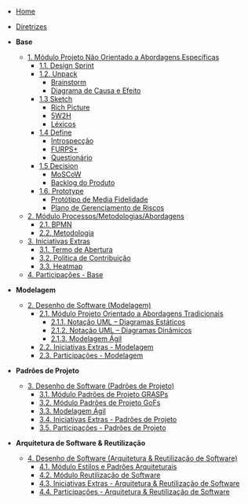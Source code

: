 <!-- docs/_sidebar.md -->

- [Home](/docs)
- [Diretrizes](/docs/Diretrizes/Diretrizes.md)

- **Base**
  - [1. Módulo Projeto Não Orientado a Abordagens Específicas]()
    - [1.1. Design Sprint](/Base/ProjetoNaoOrientado/DesignSprint.md)
    - [1.2. Unpack]()
      - [Brainstorm](/Base/ProjetoNaoOrientado/Requisistos/Elicitacao/Brainstorm.md)
      - [Diagrama de Causa e Efeito](/Base/ProjetoNaoOrientado/CausaEfeito.md)
    - [1.3 Sketch]()
      - [Rich Picture](/Base/Metodologias/RichPicture.md)
      - [5W2H](Base/Metodologias/5W2H.md)
      - [Léxicos](/Base/ProjetoNaoOrientado/Requisistos/Modelagem/Lexicos.md)
    - [1.4 Define]()
      - [Introspecção](/Base/ProjetoNaoOrientado/Requisistos/Elicitacao/Introspeccao.md)
      - [FURPS+](/Base/ProjetoNaoOrientado/Requisistos/Elicitacao/FURPS%2B.md)
      - [Questionário](/Base/ProjetoNaoOrientado/Requisistos/Elicitacao/Questionario.md)
    - [1.5 Decision]()
      - [MoSCoW](/Base/ProjetoNaoOrientado/Requisistos/Priorizacao/Moscow.md)
      - [Backlog do Produto]()
    - [1.6. Prototype]()
      - [Protótipo de Media Fidelidade](/Base/ProjetoNaoOrientado/PrototipoMedia.md)
      - [Plano de Gerenciamento de Riscos](/Base/ProjetoNaoOrientado/TAP.md)
  - [2. Módulo Processos/Metodologias/Abordagens]()
    - [2.1. BPMN](/Base/Metodologias/BPMN.md)
    - [2.2. Metodologia](/Base/Metodologias/Metodologias.md)
  - [3. Iniciativas Extras]()
    - [3.1. Termo de Abertura](/Base/ProjetoNaoOrientado/TAP.md)
    - [3.2. Política de Contribuição](/Base/ProjetoNaoOrientado/Extra/CONTRIBUTING.md)
    - [3.3. Heatmap](/Base/ProjetoNaoOrientado/Extra/heatmap.md)
  - [4. Participações - Base](/Base/ParticipacoesBase.md)

- **Modelagem**
  - [2. Desenho de Software (Modelagem)](/Modelagem/2.Modelagem.md)
    - [2.1. Módulo Projeto Orientado a Abordagens Tradicionais](/Modelagem/2.1.ModelagemTradicional.md)
      - [2.1.1. Notação UML – Diagramas Estáticos](/Modelagem/2.1.1.UMLEstaticos.md)
      - [2.1.2. Notação UML – Diagramas Dinâmicos](/Modelagem/2.1.2.UMLDinamicos.md)
      - [2.1.3. Modelagem Ágil](/Modelagem/2.1.3.Agil.md)
    - [2.2. Iniciativas Extras - Modelagem](/Modelagem/2.2.IniciativasExtras.md)
    - [2.3. Participações - Modelagem](/Modelagem/2.3.ParticipacoesModelagem.md)

- **Padrões de Projeto**

  - [3. Desenho de Software (Padrões de Projeto)](/PadroesDeProjeto/3.PadroesDeProjeto.md)
    - [3.1. Módulo Padrões de Projeto GRASPs](/PadroesDeProjeto/3.1.GRASPs.md)
    - [3.2. Módulo Padrões de Projeto GoFs](/PadroesDeProjeto/3.2.GoFs.md)
    - [3.3. Modelagem Ágil](/PadroesDeProjeto/3.3.PadroesExtra.md)
    - [3.4. Iniciativas Extras - Padrões de Projeto](/PadroesDeProjeto/3.4.IniciativasExtras.md)
    - [3.5. Participações - Padrões de Projeto](/PadroesDeProjeto/3.5.ParticipacoesPadroes.md)

- **Arquitetura de Software & Reutilização**
  - [4. Desenho de Software (Arquitetura & Reutilização de Software)](/ArquiteturaReutilizacao/4.ArquiteturaReutilizacao.md)
    - [4.1. Módulo Estilos e Padrões Arquiteturais](/ArquiteturaReutilizacao/4.1.PadroesArquiteturais.md)
    - [4.2. Módulo Reutilização de Software](/ArquiteturaReutilizacao/4.2.ReutilizacaoDeSoftware.md)
    - [4.3. Iniciativas Extras - Arquitetura & Reutilização de Software](/ArquiteturaReutilizacao/4.3.IniciativasExtras.md)
    - [4.4. Participações - Arquitetura & Reutilização de Software](/ArquiteturaReutilizacao/4.4.ParticipacoesArqReutilizacao.md)
